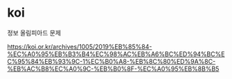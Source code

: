 # koi
정보 올림피아드 문제 

https://koi.or.kr/archives/1005/2019%EB%85%84-%EC%A0%95%EB%B3%B4%EC%98%AC%EB%A6%BC%ED%94%BC%EC%95%84%EB%93%9C-1%EC%B0%A8-%EB%8C%80%ED%9A%8C-%EB%AC%B8%EC%A0%9C-%EB%B0%8F-%EC%A0%95%EB%8B%B5
